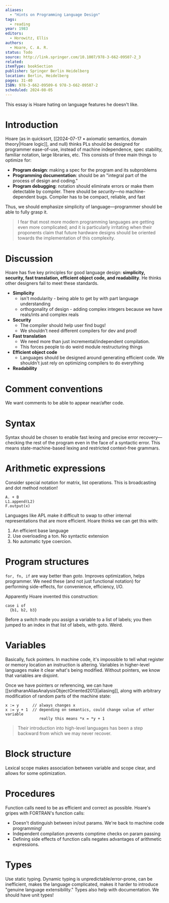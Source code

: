 ```yaml
---
aliases:
  - "Hints on Programming Language Design"
tags:
  - reading
year: 1983
editors:
  - Horowitz, Ellis
authors:
  - Hoare, C. A. R.    
status: Todo
source: http://link.springer.com/10.1007/978-3-662-09507-2_3 
related:  
itemType: bookSection  
publisher: Springer Berlin Heidelberg  
location: Berlin, Heidelberg   
pages: 31-40  
ISBN: 978-3-662-09509-6 978-3-662-09507-2
scheduled: 2024-08-05
---
```

This essay is Hoare hating on language features he doesn't like.

# Introduction

Hoare (as in quicksort, [[2024-07-17 • axiomatic semantics, domain theory|Hoare logic]], and null) thinks PLs should be designed for programmer ease-of-use, instead of machine independence, spec stability, familiar notation, large libraries, etc. This consists of three main things to optimize for:

- **Program design**: making a spec for the program and its subproblems
- **Programming documentation**: should be an "integral part of the process of design and coding."
- **Program debugging**: notation should eliminate errors or make them detectable by compiler. There should be *security*—no machine-dependent bugs. Compiler has to be compact, reliable, and fast

Thus, we should emphasize simplicity of language—programmer should be able to fully grasp it.

> I fear that most more modern programming languages are getting even more complicated; and it is particularly irritating when their proponents claim that future hardware designs should be oriented towards the implementation of this complexity.

# Discussion

Hoare has five key principles for good language design: **simplicity, security, fast translation, efficient object code, and readability**. He thinks other designers fail to meet these standards.

- **Simplicity**
	- isn't modularity - being able to get by with part language understanding
	- orthogonality of design - adding complex integers because we have reals/ints and complex reals
- **Security**
	- The compiler should help user find bugs!
	- We shouldn't need different compilers for dev and prod!
- **Fast translation**
	- We need more than just incremental/independent compilation.
	- This forces people to do weird module restructuring things
- **Efficient object code**
	- Languages should be designed around generating efficient code. We shouldn't just rely on optimizing compilers to do everything
- **Readability**

# Comment conventions

We want comments to be able to appear near/after code.

# Syntax

Syntax should be chosen to enable fast lexing and precise error recovery—checking the rest of the program even in the face of a syntactic error. This means state-machine-based lexing and restricted context-free grammars.

# Arithmetic expressions

Consider special notation for matrix, list operations. This is broadcasting and dot method notation!

```
A. + B
L1.append(L2)
F.output(x)
```

Languages like APL make it difficult to swap to other internal representations that are more efficient. Hoare thinks we can get this with:

1. An efficient base language
2. Use overloading a ton. No syntactic extension
3. No automatic type coercion.

# Program structures

`for, fn, if` are way better than *goto*. Improves optimization, helps programmer. We need these (and not just functional notation) for performing side-effects, for convenience, efficiency, I/O.

Apparently Hoare invented this construction:

```
case i of
  {b1, b2, b3}
```

Before a switch made you assign a variable to a list of labels; you then jumped to an index in that list of labels, with goto. Weird.

# Variables

Basically, fuck pointers. In machine code, it's impossible to tell what register or memory location an instruction is altering. Variables in higher-level languages make it clear what's being modified. Without pointers, we know that variables are disjoint.

Once we have pointers or referencing, we can have [[sridharanAliasAnalysisObjectOriented2013|aliasing]], along with arbitrary modification of random parts of the machine state:

```
x := y      // always changes x
x := y + 1  // depending on semantics, could change value of other variable
               really this means *x = *y + 1
```

> Their introduction into high-level languages has been a step backward from which we may never recover.

# Block structure

Lexical scope makes association between variable and scope clear, and allows for some optimization.

# Procedures

Function calls need to be as efficient and correct as possible. Hoare's gripes with FORTRAN's function calls:

- Doesn't distinguish between in/out params. We're back to machine code programming!
- Independent compilation prevents comptime checks on param passing
- Defining side effects of function calls negates advantages of arithmetic expressions.

# Types

Use static typing. Dynamic typing is unpredictable/error-prone, can be inefficient, makes the language complicated, makes it harder to introduce "genuine language extensibility." Types also help with documentation. We should have unit types!